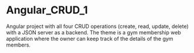 # Angular_CRUD_1
Angular project with all four CRUD operations (create, read, update, delete) with a JSON server as a backend. The theme is a gym membership web application where the owner can keep track of the details of the gym members.
